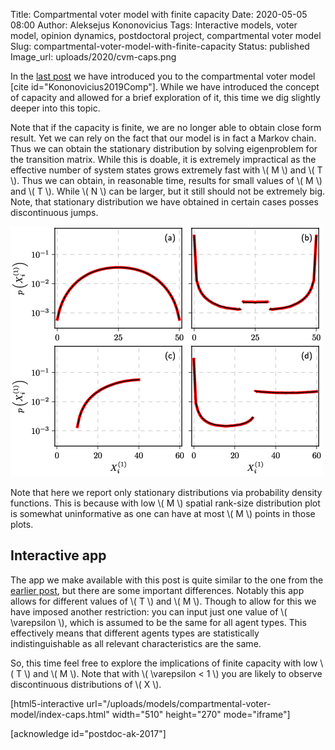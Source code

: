 Title: Compartmental voter model with finite capacity
Date: 2020-05-05 08:00
Author: Aleksejus Kononovicius
Tags: Interactive models, voter model, opinion dynamics, postdoctoral project, compartmental voter model
Slug: compartmental-voter-model-with-finite-capacity
Status: published
Image_url: uploads/2020/cvm-caps.png

In the [last post]({filename}/articles/2020/compartmental-voter-model.md) we
have introduced you to the compartmental voter model
[cite id="Kononovicius2019Comp"]. While we have introduced the concept of
capacity and allowed for a brief exploration of it, this time we dig slightly
deeper into this topic.<!--more-->

Note that if the capacity is finite, we are no longer able to obtain close form
result. Yet we can rely on the fact that our model is in fact a Markov chain.
Thus we can obtain the stationary distribution by solving eigenproblem for the
transition matrix. While this is doable, it is extremely impractical as the
effective number of system states grows extremely fast with \\\( M \\\) and
\\\( T \\\). Thus we can obtain, in reasonable time, results for small values
of \\\( M \\\) and \\\( T \\\). While \\\( N \\\) can be larger, but it still
should not be extremely big. Note, that stationary distribution we have
obtained in certain cases posses discontinuous jumps.

![Model \(red\) vs MC result \(black\) for finite capacity: N=100, M=2 and T=2 \(\(a\) and \(b\)\), N=90, M=3 and T=1 \(\(c\) and \(d\)\), C=40 \(c\), 60 \(\(a\) and \(d\)\) and 80 \(b\), ε=2 \(\(a\) and \(c\)\) and 0.03 \(\(b\) and \(d\)\).](/uploads/2020/cvm-caps.png "Model \(red\) vs MC result \(black\) for finite capacity: N=100, M=2 and T=2 \(\(a\) and \(b\)\), N=90, M=3 and T=1 \(\(c\) and \(d\)\), C=40 \(c\), 60 \(\(a\) and \(d\)\) and 80 \(b\), ε=2 \(\(a\) and \(c\)\) and 0.03 \(\(b\) and \(d\)\).")

Note that here we report only stationary distributions via probability density
functions. This is because with low \\\( M \\\) spatial rank-size distribution
plot is somewhat uninformative as one can have at most \\\( M \\\) points in
those plots.

## Interactive app

The app we make available with this post is quite similar to the one from the
[earlier post]({filename}/articles/2020/compartmental-voter-model.md), but
there are some important differences. Notably this app allows for different
values of \\\( T \\\) and \\\( M \\\). Though to allow for this we have imposed
another restriction: you can input just one value of \\\( \varepsilon \\\),
which is assumed to be the same for all agent types. This effectively means
that different agents types are statistically indistinguishable as all relevant
characteristics are the same.

So, this time feel free to explore the implications of finite capacity with low
\\\( T \\\) and \\\( M \\\). Note that with \\\( \varepsilon < 1 \\\) you are
likely to observe discontinuous distributions of \\\( X \\\).

[html5-interactive
url="/uploads/models/compartmental-voter-model/index-caps.html"
width="510" height="270" mode="iframe"]

[acknowledge id="postdoc-ak-2017"]
